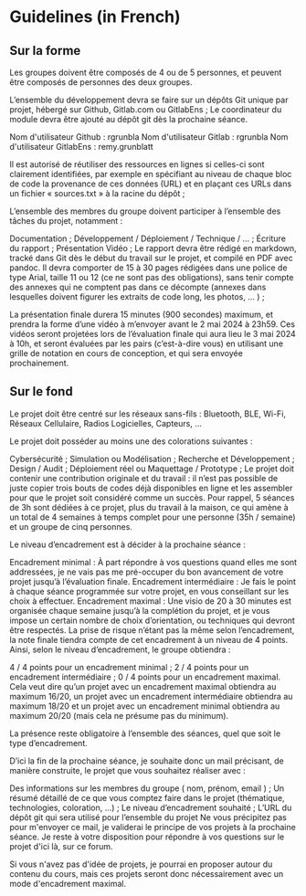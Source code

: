 # Guidelines (in French)

## Sur la forme

Les groupes doivent être composés de 4 ou de 5 personnes, et peuvent être composés de personnes des deux groupes.

L’ensemble du développement devra se faire sur un dépôts Git unique par projet, hébergé sur Github, Gitlab.com ou GitlabEns ; Le coordinateur du module devra être ajouté au dépôt git dès la prochaine séance.

Nom d'utilisateur Github : rgrunbla
Nom d'utilisateur Gitlab : rgrunbla
Nom d'utilisateur GitlabEns : remy.grunblatt

Il est autorisé de réutiliser des ressources en lignes si celles-ci sont clairement identifiées, par exemple en spécifiant au niveau de chaque bloc de code la provenance de ces données (URL) et en plaçant ces URLs dans un fichier « sources.txt » à la racine du dépôt ;

L’ensemble des membres du groupe doivent participer à l’ensemble des tâches du projet, notamment :

Documentation ;
Développement / Déploiement / Technique / … ;
Écriture du rapport ;
Présentation Vidéo ;
Le rapport devra être rédigé en markdown, tracké dans Git dès le début du travail sur le projet, et compilé en PDF avec pandoc. Il devra comporter de 15 à 30 pages rédigées dans une police de type Arial, taille 11 ou 12 (ce ne sont pas des obligations), sans tenir compte des annexes qui ne comptent pas dans ce décompte (annexes dans lesquelles doivent figurer les extraits de code long, les photos, … ) ;

La présentation finale durera 15 minutes (900 secondes) maximum, et prendra la forme d’une vidéo à m’envoyer avant le 2 mai 2024 à 23h59. Ces vidéos seront projetées lors de l’évaluation finale qui aura lieu le 3 mai 2024 à 10h, et seront évaluées par les pairs (c’est-à-dire vous) en utilisant une grille de notation en cours de conception, et qui sera envoyée prochainement.

## Sur le fond

Le projet doit être centré sur les réseaux sans-fils : Bluetooth, BLE, Wi-Fi, Réseaux Cellulaire, Radios Logicielles, Capteurs, …

Le projet doit posséder au moins une des colorations suivantes :

Cybersécurité ;
Simulation ou Modélisation ;
Recherche et Développement ;
Design / Audit ;
Déploiement réel ou Maquettage / Prototype ;
Le projet doit contenir une contribution originale et du travail : il n’est pas possible de juste copier trois bouts de codes déjà disponibles en ligne et les assembler pour que le projet soit considéré comme un succès. Pour rappel, 5 séances de 3h sont dédiées à ce projet, plus du travail à la maison, ce qui amène à un total de 4 semaines à temps complet pour une personne (35h / semaine) et un groupe de cinq personnes.

Le niveau d’encadrement est à décider à la prochaine séance :

Encadrement minimal : À part répondre à vos questions quand elles me sont addressées, je ne vais pas me pré-occuper du bon avancement de votre projet jusqu’à l’évaluation finale.
Encadrement intermédiaire : Je fais le point à chaque séance programmée sur votre projet, en vous conseillant sur les choix à effectuer.
Encadrement maximal : Une visio de 20 à 30 minutes est organisée chaque semaine jusqu’à la complétion du projet, et je vous impose un certain nombre de choix d’orientation, ou techniques qui devront être respectés.
La prise de risque n’étant pas la même selon l’encadrement, la note finale tiendra compte de cet encadrement à un niveau de 4 points. Ainsi, selon le niveau d’encadrement, le groupe obtiendra :

4 / 4 points pour un encadrement minimal ; 
2 / 4 points pour un encadrement intermédiaire ; 
0 / 4 points pour un encadrement maximal.
Cela veut dire qu’un projet avec un encadrement maximal obtiendra au maximum 16/20, un projet avec un encadrement intermédiaire obtiendra au maximum 18/20 et un projet avec un encadrement minimal obtiendra au maximum 20/20 (mais cela ne présume pas du minimum).

La présence reste obligatoire à l’ensemble des séances, quel que soit le type d’encadrement.

D’ici la fin de la prochaine séance, je souhaite donc un mail précisant, de manière construite, le projet que vous souhaitez réaliser avec :

Des informations sur les membres du groupe ( nom, prénom, email ) ;
Un résumé détaillé de ce que vous comptez faire dans le projet (thématique, technologies, coloration, …) ;
Le niveau d’encadrement souhaité ;
L’URL du dépôt git qui sera utilisé pour l’ensemble du projet
Ne vous précipitez pas pour m'envoyer ce mail, je validerai le principe de vos projets à la prochaine séance.
Je reste à votre disposition pour répondre à vos questions sur le projet d'ici là, sur ce forum.

Si vous n'avez pas d'idée de projets, je pourrai en proposer autour du contenu du cours,  mais ces projets seront donc nécessairement avec un mode d'encadrement maximal.
